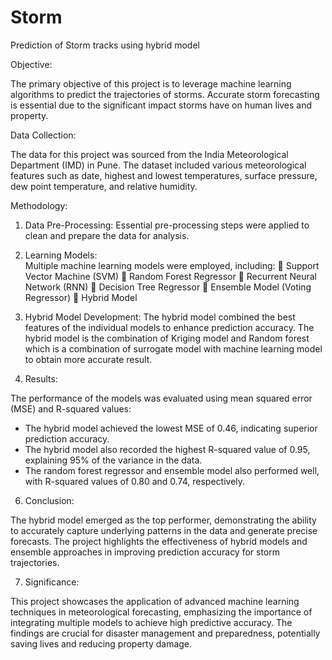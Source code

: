 # Storm
Prediction of Storm tracks using hybrid model


 Objective: 
 
The primary objective of this project is to leverage machine learning algorithms to predict the trajectories of storms. Accurate storm forecasting is essential due to the significant impact storms have on human lives and property.

 Data Collection: 
 
The data for this project was sourced from the India Meteorological Department (IMD) in Pune. The dataset included various meteorological features such as date, highest and lowest temperatures, surface pressure, dew point temperature, and relative humidity.

 Methodology: 
 
1.	Data Pre-Processing: 
Essential pre-processing steps were applied to clean and prepare the data for analysis.

3.	Learning Models:  
Multiple machine learning models were employed, including:
	Support Vector Machine (SVM)
	Random Forest Regressor
	Recurrent Neural Network (RNN)
	Decision Tree Regressor
	Ensemble Model (Voting Regressor)
	Hybrid Model

4.  Hybrid Model Development:
   The hybrid model combined the best features of the individual models to enhance prediction accuracy. The hybrid model is the combination of Kriging model and Random forest which is a combination of surrogate model with machine learning model to obtain more accurate result.

5. Results: 
 
The performance of the models was evaluated using mean squared error (MSE) and R-squared values:
- The hybrid model achieved the lowest MSE of 0.46, indicating superior prediction accuracy.
- The hybrid model also recorded the highest R-squared value of 0.95, explaining 95% of the variance in the data.
- The random forest regressor and ensemble model also performed well, with R-squared values of 0.80 and 0.74, respectively.

6. Conclusion:

The hybrid model emerged as the top performer, demonstrating the ability to accurately capture underlying patterns in the data and generate precise forecasts. The project highlights the effectiveness of hybrid models and ensemble approaches in improving prediction accuracy for storm trajectories.

7. Significance:
   
This project showcases the application of advanced machine learning techniques in meteorological forecasting, emphasizing the importance of integrating multiple models to achieve high predictive accuracy. The findings are crucial for disaster management and preparedness, potentially saving lives and reducing property damage.


